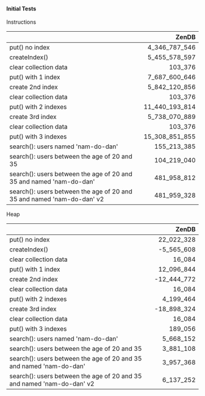 #### Initial Tests

Instructions

|                                                                        |          ZenDB |
| :--------------------------------------------------------------------- | -------------: |
| put() no index                                                         |  4_346_787_546 |
| createIndex()                                                         |  5_455_578_597 |
| clear collection data                                                  |        103_376 |
| put() with 1 index                                                     |  7_687_600_646 |
| create 2nd index                                                       |  5_842_120_856 |
| clear collection data                                                  |        103_376 |
| put() with 2 indexes                                                   | 11_440_193_814 |
| create 3rd index                                                       |  5_738_070_889 |
| clear collection data                                                  |        103_376 |
| put() with 3 indexes                                                   | 15_308_851_855 |
| search(): users named 'nam-do-dan'                                     |    155_213_385 |
| search(): users between the age of 20 and 35                           |    104_219_040 |
| search(): users between the age of 20 and 35 and named 'nam-do-dan'    |    481_958_812 |
| search(): users between the age of 20 and 35 and named 'nam-do-dan' v2 |    481_959_328 |

Heap

|                                                                        |       ZenDB |
| :--------------------------------------------------------------------- | ----------: |
| put() no index                                                         |  22_022_328 |
| createIndex()                                                         |  -5_565_608 |
| clear collection data                                                  |      16_084 |
| put() with 1 index                                                     |  12_096_844 |
| create 2nd index                                                       | -12_444_772 |
| clear collection data                                                  |      16_084 |
| put() with 2 indexes                                                   |   4_199_464 |
| create 3rd index                                                       | -18_898_324 |
| clear collection data                                                  |      16_084 |
| put() with 3 indexes                                                   |     189_056 |
| search(): users named 'nam-do-dan'                                     |   5_668_152 |
| search(): users between the age of 20 and 35                           |   3_881_108 |
| search(): users between the age of 20 and 35 and named 'nam-do-dan'    |   3_957_368 |
| search(): users between the age of 20 and 35 and named 'nam-do-dan' v2 |   6_137_252 |
